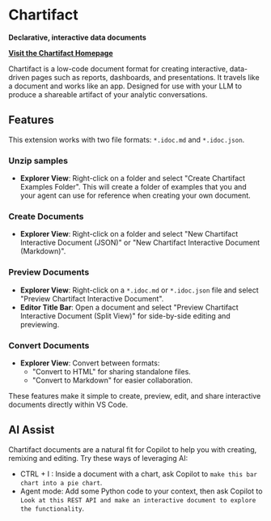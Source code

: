 # Chartifact

**Declarative, interactive data documents**

**[Visit the Chartifact Homepage](https://microsoft.github.io/chartifact/)**

Chartifact is a low-code document format for creating interactive, data-driven pages such as reports, dashboards, and presentations. It travels like a document and works like an app. Designed for use with your LLM to produce a shareable artifact of your analytic conversations.

## Features

This extension works with two file formats: `*.idoc.md` and `*.idoc.json`.

### Unzip samples
- **Explorer View**: Right-click on a folder and select "Create Chartifact Examples Folder". This will create a folder of examples that you and your agent can use for reference when creating your own document.

### Create Documents
- **Explorer View**: Right-click on a folder and select "New Chartifact Interactive Document (JSON)" or "New Chartifact Interactive Document (Markdown)".

### Preview Documents
- **Explorer View**: Right-click on a `*.idoc.md` or `*.idoc.json` file and select "Preview Chartifact Interactive Document".
- **Editor Title Bar**: Open a document and select "Preview Chartifact Interactive Document (Split View)" for side-by-side editing and previewing.

### Convert Documents
- **Explorer View**: Convert between formats:
  - "Convert to HTML" for sharing standalone files.
  - "Convert to Markdown" for easier collaboration.

These features make it simple to create, preview, edit, and share interactive documents directly within VS Code.

## AI Assist

Chartifact documents are a natural fit for Copilot to help you with creating, remixing and editing. Try these ways of leveraging AI:
* CTRL + I : Inside a document with a chart, ask Copilot to `make this bar chart into a pie chart`.
* Agent mode: Add some Python code to your context, then ask Copilot to `Look at this REST API and make an interactive document to explore the functionality`.